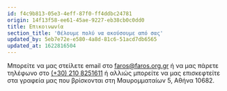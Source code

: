 ```yaml
---
id: f4c9b813-05e3-4eff-87f0-ff4ddbc24781
origin: 14f13f58-ee61-45ae-9227-eb38cb0c0dd0
title: Επικοινωνία
section_title: 'Θέλουμε πολύ να ακούσουμε από σας'
updated_by: 5eb7e72e-e580-4a8d-81c6-51acd7db6565
updated_at: 1622816504
---
```

Μπορείτε να μας στείλετε email στο [faros@faros.org.gr](mailto://faros@faros.org.gr) ή να μας πάρετε τηλέφωνο στο [(+30) 210 8251611](tel://+302108251611) ή αλλιώς μπορείτε να μας επισκεφτείτε στα γραφεία μας που βρίσκονται στη Μαυρομματαίων 5, Αθήνα 10682.